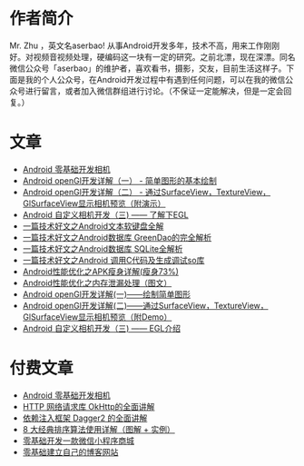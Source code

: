 # 作者简介 
Mr. Zhu ，英文名aserbao! 从事Android开发多年，技术不高，用来工作刚刚好。对视频音视频处理，硬编码这一块有一定的研究。之前北漂，现在深漂。同名微信公众号「aserbao」的维护者，喜欢看书，摄影，交友，目前生活这样子。下面是我的个人公众号，在Android开发过程中有遇到任何问题，可以在我的微信公众号进行留言，或者加入微信群组进行讨论。（不保证一定能解决，但是一定会回复。）
# 文章
- [Android 零基础开发相机](https://gitbook.cn/gitchat/activity/5aeb03e3af08a333483d71c1)
- [Android openGl开发详解（一） - 简单图形的基本绘制](https://www.jianshu.com/p/92d02ac80611)
- [Android openGl开发详解（二） - 通过SurfaceView，TextureView，GlSurfaceView显示相机预览（附演示）](https://www.jianshu.com/p/db8ecba6037a)
- [Android 自定义相机开发（三) —— 了解下EGL](https://www.jianshu.com/p/1e82021b10b4)
- [一篇技术好文之Android文本软键盘全解](https://blog.csdn.net/qq_32175491/article/details/82763067)
- [一篇技术好文之Android数据库 GreenDao的完全解析](https://blog.csdn.net/qq_32175491/article/details/82913904)
- [一篇技术好文之Android数据库 SQLite全解析](https://blog.csdn.net/qq_32175491/article/details/82886652)
- [一篇技术好文之Android 调用C代码及生成调试so库](https://blog.csdn.net/qq_32175491/article/details/83588167)
- [Android性能优化之APK瘦身详解(瘦身73%)](https://blog.csdn.net/qq_32175491/article/details/80071987)
- [Android性能优化之内存泄漏处理（图文）](https://blog.csdn.net/qq_32175491/article/details/79629900)
- [Android openGl开发详解(一)——绘制简单图形](https://blog.csdn.net/qq_32175491/article/details/79091647)
- [Android openGl开发详解(二)——通过SurfaceView，TextureView，GlSurfaceView显示相机预览（附Demo）](https://blog.csdn.net/qq_32175491/article/details/79755424)
- [Android 自定义相机开发（三) —— EGL介绍](https://blog.csdn.net/qq_32175491/article/details/80271016)

# 付费文章
- [Android 零基础开发相机](https://gitbook.cn/gitchat/activity/5aeb03e3af08a333483d71c1)
- [HTTP 网络请求库 OkHttp的全面讲解](https://gitbook.cn/gitchat/activity/5d47e0e2272b381731256ba6)
- [依赖注入框架 Dagger2 的全面讲解](https://gitbook.cn/gitchat/activity/5d004cdfb8a55e06d5d2538c)
- [8 大经典排序算法使用详解（图解 + 实例）](https://gitbook.cn/gitchat/activity/5d3175895daf051f53e81525)
- [零基础开发一款微信小程序商城](https://gitbook.cn/gitchat/activity/5b3999075db6f06811eb14f8)
- [零基础建立自己的博客网站](https://gitbook.cn/gitchat/activity/5b4ac8325cbca1517850004b)

<!--
**aserbao/aserbao** is a ✨ _special_ ✨ repository because its `README.md` (this file) appears on your GitHub profile.

Here are some ideas to get you started:

- 🔭 I’m currently working on ...
- 🌱 I’m currently learning ...
- 👯 I’m looking to collaborate on ...
- 🤔 I’m looking for help with ...
- 💬 Ask me about ...
- 📫 How to reach me: ...
- 😄 Pronouns: ...
- ⚡ Fun fact: ...
-->
